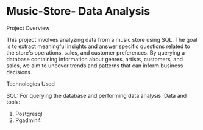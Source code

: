 # Music-Store- Data Analysis


Project Overview

This project involves analyzing data from a music store using SQL. The goal is to extract meaningful insights and answer specific questions related to the store's operations, sales, and customer preferences. By querying a database containing information about genres, artists, customers, and sales, we aim to uncover trends and patterns that can inform business decisions.

Technologies Used

SQL: For querying the database and performing data analysis.
Data and tools:
1) Postgresql
2) Pgadmin4







